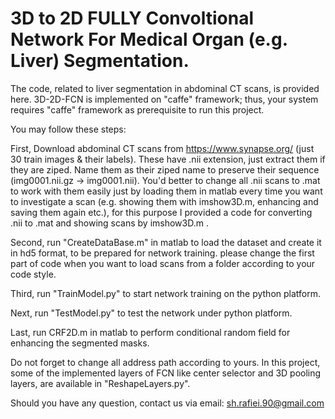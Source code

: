 # 3D to 2D FULLY Convoltional Network For Medical Organ (e.g. Liver) Segmentation. 
The code, related to liver segmentation in abdominal CT scans, is provided here. 3D-2D-FCN is implemented on "caffe" framework; thus, your system requires "caffe" framework as prerequisite to run this project.

You may follow these steps:

First, Download abdominal CT scans from https://www.synapse.org/ (just 30 train images & their labels). These have .nii extension, just extract them if they are ziped. Name them as their ziped name to preserve their sequence (img0001.nii.gz -> img0001.nii).
You'd better to change all .nii scans to .mat to work with them easily just by loading them in matlab every time you want to investigate a scan (e.g. showing them with imshow3D.m, enhancing and saving them again etc.), for this purpose I provided a code for converting .nii to .mat and showing scans by imshow3D.m .

Second, run "CreateDataBase.m" in matlab to load the dataset and create it in hd5 format, to be prepared for network training. please change the first part of code when you want to load scans from a folder according to your code style. 

Third, run "TrainModel.py" to start network training on the python platform.

Next, run "TestModel.py" to test the network under python platform.

Last, run CRF2D.m in matlab to perform conditional random field for enhancing the segmented masks.

Do not forget to change all address path according to yours. 
In this project, some of the implemented layers of FCN like center selector and 3D pooling layers, are available in "ReshapeLayers.py".

Should you have any question, contact us via email: sh.rafiei.90@gmail.com
